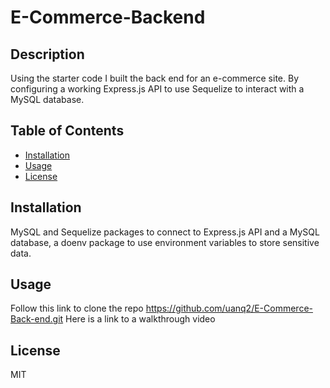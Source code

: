 # E-Commerce-Backend

## Description

Using the starter code I built the back end for an e-commerce site. By configuring a working Express.js API to use Sequelize to interact with a MySQL database.

## Table of Contents

- [Installation](#Installation)
- [Usage](#Usage)
- [License](#License)

## Installation

MySQL and Sequelize packages to connect to Express.js API and a MySQL database, a doenv package to use environment variables to store sensitive data.

## Usage

Follow this link to clone the repo https://github.com/uanq2/E-Commerce-Back-end.git
Here is a link to a walkthrough video

## License

MIT
